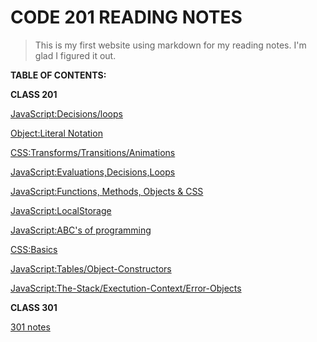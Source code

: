 # CODE 201 READING NOTES


> This is my first website using markdown for my reading notes. I'm glad I figured it out.




**TABLE OF CONTENTS:**


**CLASS 201**  

[JavaScript:Decisions/loops](../class-03.md)

[Object:Literal Notation](../class-06.md)

[CSS:Transforms/Transitions/Animations](../class-14.md)

[JavaScript:Evaluations,Decisions,Loops](../class-02.md)
     
[JavaScript:Functions, Methods, Objects & CSS](../class-04.md)

[JavaScript:LocalStorage](../class-13.md)
            
[JavaScript:ABC's of programming](../class-01.md)

[CSS:Basics](../class-05.md)
    
[JavaScript:Tables/Object-Constructors](../class-07.md)

[JavaScript:The-Stack/Exectution-Context/Error-Objects](../class-10.md)



**CLASS 301**

[301 notes](../301/threeohone.html)
